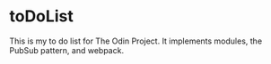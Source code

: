 # toDoList

This is my to do list for The Odin Project. It implements modules, the PubSub pattern, and webpack.